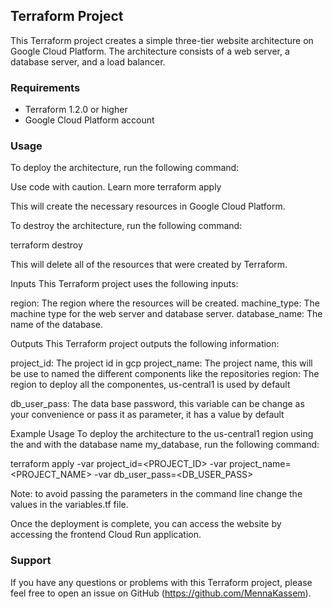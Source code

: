 ## Terraform Project

This Terraform project creates a simple three-tier website architecture on Google Cloud Platform. The architecture consists of a web server, a database server, and a load balancer.

### Requirements

* Terraform 1.2.0 or higher
* Google Cloud Platform account

### Usage

To deploy the architecture, run the following command:

Use code with caution. Learn more
terraform apply


This will create the necessary resources in Google Cloud Platform.

To destroy the architecture, run the following command:

terraform destroy

This will delete all of the resources that were created by Terraform.

Inputs
This Terraform project uses the following inputs:

region: The region where the resources will be created.
machine_type: The machine type for the web server and database server.
database_name: The name of the database.

Outputs
This Terraform project outputs the following information:

project_id: The project id in gcp
project_name: The project name, this will be use to named the different components like the repositories
region: The region to deploy all the componentes, us-central1 is used by default

db_user_pass: The data base password, this variable can be change as your convenience or pass it as parameter, it has a value by default

Example Usage
To deploy the architecture to the us-central1 region using the and with the database name my_database, run the following command:

terraform apply -var project_id=<PROJECT_ID> -var project_name=<PROJECT_NAME> -var db_user_pass=<DB_USER_PASS>

Note: to avoid passing the parameters in the command line change the values in the variables.tf file.

Once the deployment is complete, you can access the website by accessing the frontend Cloud Run application.


### Support
If you have any questions or problems with this Terraform project, please feel free to open an issue on GitHub (https://github.com/MennaKassem).

